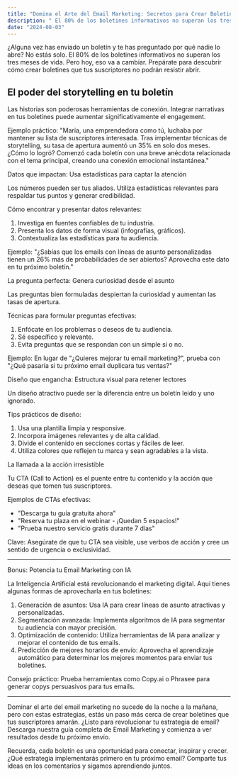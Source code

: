 ```yaml
---
title: "Domina el Arte del Email Marketing: Secretos para Crear Boletines Irresistibles"
description: " El 80% de los boletines informativos no superan los tres meses de vida. Pero hoy, eso va a cambiar."
date: "2024-08-03"
---
```


¿Alguna vez has enviado un boletín y te has preguntado por qué nadie lo abre? No estás solo. El 80% de los boletines informativos no superan los tres meses de vida. Pero hoy, eso va a cambiar. Prepárate para descubrir cómo crear boletines que tus suscriptores no podrán resistir abrir.

## El poder del storytelling en tu boletín

Las historias son poderosas herramientas de conexión. Integrar narrativas en tus boletines puede aumentar significativamente el engagement. 

Ejemplo práctico: 
"María, una emprendedora como tú, luchaba por mantener su lista de suscriptores interesada. Tras implementar técnicas de storytelling, su tasa de apertura aumentó un 35% en solo dos meses. ¿Cómo lo logró? Comenzó cada boletín con una breve anécdota relacionada con el tema principal, creando una conexión emocional instantánea."

Datos que impactan: Usa estadísticas para captar la atención

Los números pueden ser tus aliados. Utiliza estadísticas relevantes para respaldar tus puntos y generar credibilidad.

Cómo encontrar y presentar datos relevantes:
1. Investiga en fuentes confiables de tu industria.
2. Presenta los datos de forma visual (infografías, gráficos).
3. Contextualiza las estadísticas para tu audiencia.

Ejemplo: "¿Sabías que los emails con líneas de asunto personalizadas tienen un 26% más de probabilidades de ser abiertos? Aprovecha este dato en tu próximo boletín."

La pregunta perfecta: Genera curiosidad desde el asunto

Las preguntas bien formuladas despiertan la curiosidad y aumentan las tasas de apertura.

Técnicas para formular preguntas efectivas:
1. Enfócate en los problemas o deseos de tu audiencia.
2. Sé específico y relevante.
3. Evita preguntas que se respondan con un simple sí o no.

Ejemplo: En lugar de "¿Quieres mejorar tu email marketing?", prueba con "¿Qué pasaría si tu próximo email duplicara tus ventas?"

Diseño que engancha: Estructura visual para retener lectores

Un diseño atractivo puede ser la diferencia entre un boletín leído y uno ignorado.

Tips prácticos de diseño:
1. Usa una plantilla limpia y responsive.
2. Incorpora imágenes relevantes y de alta calidad.
3. Divide el contenido en secciones cortas y fáciles de leer.
4. Utiliza colores que reflejen tu marca y sean agradables a la vista.

La llamada a la acción irresistible

Tu CTA (Call to Action) es el puente entre tu contenido y la acción que deseas que tomen tus suscriptores.

Ejemplos de CTAs efectivas:
- "Descarga tu guía gratuita ahora"
- "Reserva tu plaza en el webinar - ¡Quedan 5 espacios!"
- "Prueba nuestro servicio gratis durante 7 días"

Clave: Asegúrate de que tu CTA sea visible, use verbos de acción y cree un sentido de urgencia o exclusividad.

- - - 
Bonus: Potencia tu Email Marketing con IA

La Inteligencia Artificial está revolucionando el marketing digital. Aquí tienes algunas formas de aprovecharla en tus boletines:

1. Generación de asuntos: Usa IA para crear líneas de asunto atractivas y personalizadas.
2. Segmentación avanzada: Implementa algoritmos de IA para segmentar tu audiencia con mayor precisión.
3. Optimización de contenido: Utiliza herramientas de IA para analizar y mejorar el contenido de tus emails.
4. Predicción de mejores horarios de envío: Aprovecha el aprendizaje automático para determinar los mejores momentos para enviar tus boletines.

Consejo práctico: Prueba herramientas como Copy.ai o Phrasee para generar copys persuasivos para tus emails.
- - -

Dominar el arte del email marketing no sucede de la noche a la mañana, pero con estas estrategias, estás un paso más cerca de crear boletines que tus suscriptores amarán. ¿Listo para revolucionar tu estrategia de email? Descarga nuestra guía completa de Email Marketing y comienza a ver resultados desde tu próximo envío.

Recuerda, cada boletín es una oportunidad para conectar, inspirar y crecer. ¿Qué estrategia implementarás primero en tu próximo email? Comparte tus ideas en los comentarios y sigamos aprendiendo juntos.